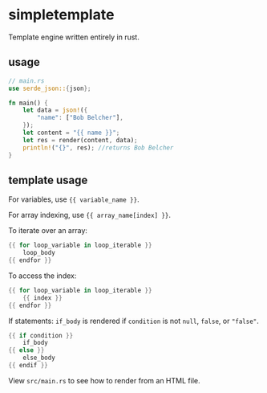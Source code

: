 # simpletemplate

Template engine written entirely in rust.

## usage  

```rust
// main.rs
use serde_json::{json};

fn main() {
    let data = json!({
        "name": ["Bob Belcher"],
    });
    let content = "{{ name }}";
    let res = render(content, data);
    println!("{}", res); //returns Bob Belcher
}
```

## template usage

For variables, use `{{ variable_name }}`.

For array indexing, use ``{{ array_name[index] }}``.

To iterate over an array:

```rust
{{ for loop_variable in loop_iterable }} 
    loop_body 
{{ endfor }}
```

To access the index:

```rust
{{ for loop_variable in loop_iterable }} 
    {{ index }}
{{ endfor }}
```

If statements: `if_body` is rendered if `condition` is not `null`, `false`, or `"false"`.

```rust
{{ if condition }} 
    if_body 
{{ else }} 
    else_body 
{{ endif }} 
```

View `src/main.rs` to see how to render from an HTML file.
